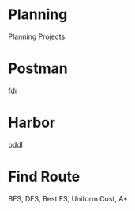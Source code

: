 # Planning
Planning Projects

# Postman
fdr
# Harbor
pddl
# Find Route
BFS, DFS, Best FS, Uniform Cost, A*

